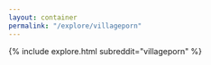 ```yaml
---
layout: container
permalink: "/explore/villageporn"
---
```


<link rel="stylesheet" type="text/css" href="/static/css/explore.css">
{% include explore.html subreddit="villageporn" %}
